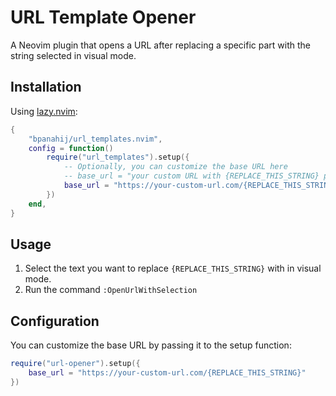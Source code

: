 # URL Template Opener

A Neovim plugin that opens a URL after replacing a specific part with the string selected in visual mode.

## Installation

Using [lazy.nvim](https://github.com/folke/lazy.nvim):

```lua
{
    "bpanahij/url_templates.nvim",
    config = function()
        require("url_templates").setup({
            -- Optionally, you can customize the base URL here
            -- base_url = "your custom URL with {REPLACE_THIS_STRING} placeholder"
            base_url = "https://your-custom-url.com/{REPLACE_THIS_STRING}"
        })
    end,
}
```

## Usage

1. Select the text you want to replace `{REPLACE_THIS_STRING}` with in visual mode.
2. Run the command `:OpenUrlWithSelection`

## Configuration

You can customize the base URL by passing it to the setup function:

```lua
require("url-opener").setup({
    base_url = "https://your-custom-url.com/{REPLACE_THIS_STRING}"
})
```
